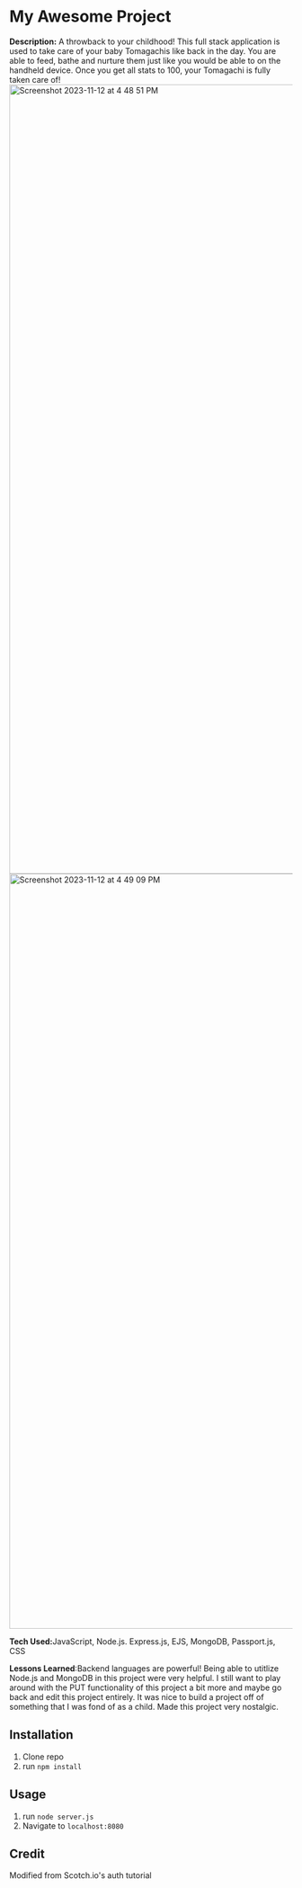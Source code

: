 <h1 center>My Awesome Project</h1>
<b>Description:</b> A throwback to your childhood! This full stack application is used to take care of your baby Tomagachis like back in the day. You are able to feed, bathe and nurture them just like you would be able to on the handheld device. Once you get all stats to 100, your Tomagachi is fully taken care of!
<img width="1404" alt="Screenshot 2023-11-12 at 4 48 51 PM" src="https://github.com/briannawillis195/authTwo/assets/143905399/19972ea3-9561-4b50-99cb-6da0b138693c">
<img width="1343" alt="Screenshot 2023-11-12 at 4 49 09 PM" src="https://github.com/briannawillis195/authTwo/assets/143905399/6f7ad6e4-0f4c-42f8-9660-20a3128ec713">

<b>Tech Used:</b>JavaScript, Node.js. Express.js, EJS, MongoDB, Passport.js, CSS

<b>Lessons Learned</b>:Backend languages are powerful! Being able to utitlize Node.js and MongoDB in this project were very helpful. I still want to play around with the PUT functionality of this project a bit more and maybe go back and edit this project entirely. It was nice to build a project off of something that I was fond of as a child. Made this project very nostalgic.


## Installation

1. Clone repo
2. run `npm install`

## Usage

1. run `node server.js`
2. Navigate to `localhost:8080`

## Credit

Modified from Scotch.io's auth tutorial
